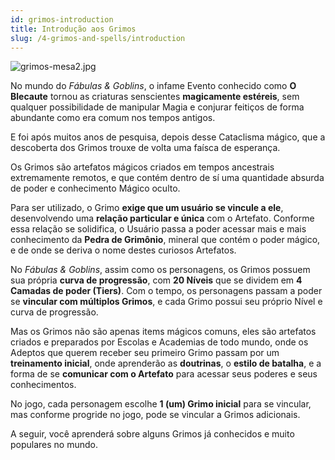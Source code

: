 ```yaml
---
id: grimos-introduction
title: Introdução aos Grimos
slug: /4-grimos-and-spells/introduction
---
```


![grimos-mesa2.jpg](https://s3.us-west-2.amazonaws.com/fabulas-e-goblins-book/%5Cvscode%5C71a4558e-2a88-4451-a90f-a13874de2ab1.jpg)

No mundo do *Fábulas & Goblins*, o infame Evento conhecido como **O Blecaute** tornou as criaturas senscientes **magicamente estéreis**, sem qualquer possibilidade de manipular Magia e conjurar feitiços de forma abundante como era comum nos tempos antigos.

E foi após muitos anos de pesquisa, depois desse Cataclisma mágico, que a descoberta dos Grimos trouxe de volta uma faísca de esperança.

Os Grimos são artefatos mágicos criados em tempos ancestrais extremamente remotos, e que contém dentro de sí uma quantidade absurda de poder e conhecimento Mágico oculto.

Para ser utilizado, o Grimo <b>exige que um usuário se vincule a ele</b>, desenvolvendo uma <b>relação particular e única</b> com o Artefato. Conforme essa relação se solidifica, o Usuário passa a poder acessar mais e mais conhecimento da <b>Pedra de Grimônio</b>, mineral que contém o poder mágico, e de onde se deriva o nome destes curiosos Artefatos.

No *Fábulas & Goblins*, assim como os personagens, os Grimos possuem sua própria **curva de progressão**, com **20 Níveis** que se dividem em **4 Camadas de poder (Tiers)**. Com o tempo, os personagens passam a poder se **vincular com múltiplos Grimos**, e cada Grimo possui seu próprio Nível e curva de progressão.

Mas os Grimos não são apenas items mágicos comuns, eles são artefatos criados e preparados por Escolas e Academias de todo mundo, onde os Adeptos que querem receber seu primeiro Grimo passam por um **treinamento inicial**, onde aprenderão as **doutrinas**, o **estilo de batalha**, e a forma de se **comunicar com o Artefato** para acessar seus poderes e seus conhecimentos.

No jogo, cada personagem escolhe **1 (um) Grimo inicial** para se vincular, mas conforme progride no jogo, pode se vincular a Grimos adicionais.

A seguir, você aprenderá sobre alguns Grimos já conhecidos e muito populares no mundo.
